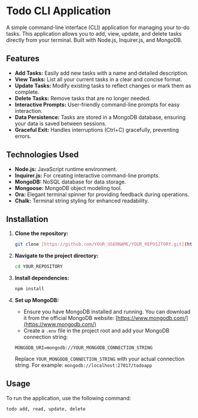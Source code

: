 # Todo CLI Application

A simple command-line interface (CLI) application for managing your to-do tasks. This application allows you to add, view, update, and delete tasks directly from your terminal. Built with Node.js, Inquirer.js, and MongoDB.

## Features

*   **Add Tasks:** Easily add new tasks with a name and detailed description.
*   **View Tasks:** List all your current tasks in a clear and concise format.
*   **Update Tasks:** Modify existing tasks to reflect changes or mark them as complete.
*   **Delete Tasks:** Remove tasks that are no longer needed.
*   **Interactive Prompts:** User-friendly command-line prompts for easy interaction.
*   **Data Persistence:** Tasks are stored in a MongoDB database, ensuring your data is saved between sessions.
*   **Graceful Exit:** Handles interruptions (Ctrl+C) gracefully, preventing errors.

## Technologies Used

*   **Node.js:** JavaScript runtime environment.
*   **Inquirer.js:** For creating interactive command-line prompts.
*   **MongoDB:** NoSQL database for data storage.
*   **Mongoose:** MongoDB object modeling tool.
*   **Ora:** Elegant terminal spinner for providing feedback during operations.
*   **Chalk:** Terminal string styling for enhanced readability.

## Installation

1.  **Clone the repository:**

    ```bash
    git clone [https://github.com/YOUR_USERNAME/YOUR_REPOSITORY.git](https://github.com/YOUR_USERNAME/YOUR_REPOSITORY.git)
    ```

2.  **Navigate to the project directory:**

    ```bash
    cd YOUR_REPOSITORY
    ```

3.  **Install dependencies:**

    ```bash
    npm install
    ```

4.  **Set up MongoDB:**
    *   Ensure you have MongoDB installed and running. You can download it from the official MongoDB website: [https://www.mongodb.com/](https://www.mongodb.com/)
    *   Create a `.env` file in the project root and add your MongoDB connection string:

    ```.env
    MONGODB_URI=mongodb://YOUR_MONGODB_CONNECTION_STRING
    ```

    Replace `YOUR_MONGODB_CONNECTION_STRING` with your actual connection string. For example: `mongodb://localhost:27017/todoapp`

## Usage

To run the application, use the following command:

```bash
todo add, read, update, delete
